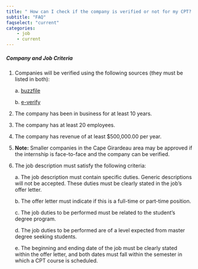 ```yaml
---
title: " How can I check if the company is verified or not for my CPT? "
subtitle: "FAQ"
faqselect: "current"
categories:
    - job
    - current
---
```

##### Company and Job Criteria 

1. Companies will be verified using the following sources (they must be listed in both): 

    a.  <a href="https://www.buzzfile.com/Home/Basic  " target="blank">buzzfile</a>

    b. <a href="https://www.e-verify.gov/about-e-verify/e-verify-data/how-to-find-participating-employers  " target="blank">e-verify</a>

2. The company has been in business for at least 10 years. 

3. The company has at least 20 employees. 

4. The company has revenue of at least $500,000.00 per year. 

5. **Note:** Smaller companies in the Cape Girardeau area may be approved if the internship is face-to-face and the company can be verified. 

6. The job description must satisfy the following criteria: 

    a. The job description must contain specific duties. Generic descriptions will not be accepted. These duties must be clearly stated in the job’s offer letter. 

    b. The offer letter must indicate if this is a full-time or part-time position. 

    c. The job duties to be performed must be related to the student’s degree program. 

    d. The job duties to be performed are of a level expected from master degree seeking students. 

    e. The beginning and ending date of the job must be clearly stated within the offer letter, and both dates must fall within the semester in which a CPT course is scheduled. 
